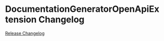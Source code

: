 # DocumentationGeneratorOpenApiExtension Changelog

[Release Changelog](https://github.com/spryker/documentation-generator-open-api-extension/releases)
